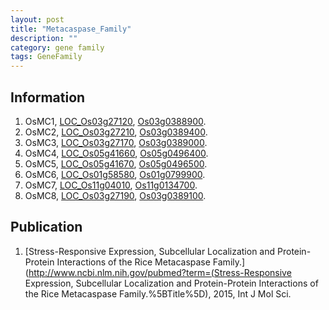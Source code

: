 ```yaml
---
layout: post
title: "Metacaspase_Family"
description: ""
category: gene family
tags: GeneFamily
---
```


## Information
1. OsMC1, [LOC_Os03g27120](http://rice.plantbiology.msu.edu/cgi-bin/ORF_infopage.cgi?orf=LOC_Os03g27120), [Os03g0388900](http://rapdb.dna.affrc.go.jp/viewer/gbrowse_details/irgsp1?name=Os03g0388900).
2. OsMC2, [LOC_Os03g27210](http://rice.plantbiology.msu.edu/cgi-bin/ORF_infopage.cgi?orf=LOC_Os03g27210), [Os03g0389400](http://rapdb.dna.affrc.go.jp/viewer/gbrowse_details/irgsp1?name=Os03g0389400).
3. OsMC3, [LOC_Os03g27170](http://rice.plantbiology.msu.edu/cgi-bin/ORF_infopage.cgi?orf=LOC_Os03g27170), [Os03g0389000](http://rapdb.dna.affrc.go.jp/viewer/gbrowse_details/irgsp1?name=Os03g0389000).
4. OsMC4, [LOC_Os05g41660](http://rice.plantbiology.msu.edu/cgi-bin/ORF_infopage.cgi?orf=LOC_Os05g41660), [Os05g0496400](http://rapdb.dna.affrc.go.jp/viewer/gbrowse_details/irgsp1?name=Os05g0496400).
5. OsMC5, [LOC_Os05g41670](http://rice.plantbiology.msu.edu/cgi-bin/ORF_infopage.cgi?orf=LOC_Os05g41670), [Os05g0496500](http://rapdb.dna.affrc.go.jp/viewer/gbrowse_details/irgsp1?name=Os05g0496500).
6. OsMC6, [LOC_Os01g58580](http://rice.plantbiology.msu.edu/cgi-bin/ORF_infopage.cgi?orf=LOC_Os01g58580), [Os01g0799900](http://rapdb.dna.affrc.go.jp/viewer/gbrowse_details/irgsp1?name=Os01g0799900).
7. OsMC7, [LOC_Os11g04010](http://rice.plantbiology.msu.edu/cgi-bin/ORF_infopage.cgi?orf=LOC_Os11g04010), [Os11g0134700](http://rapdb.dna.affrc.go.jp/viewer/gbrowse_details/irgsp1?name=Os11g0134700).
8. OsMC8, [LOC_Os03g27190](http://rice.plantbiology.msu.edu/cgi-bin/ORF_infopage.cgi?orf=LOC_Os03g27190), [Os03g0389100](http://rapdb.dna.affrc.go.jp/viewer/gbrowse_details/irgsp1?name=Os03g0389100).

## Publication
1. [Stress-Responsive Expression, Subcellular Localization and Protein-Protein Interactions of the Rice Metacaspase Family.](http://www.ncbi.nlm.nih.gov/pubmed?term=(Stress-Responsive Expression, Subcellular Localization and Protein-Protein Interactions of the Rice Metacaspase Family.%5BTitle%5D), 2015, Int J Mol Sci.


